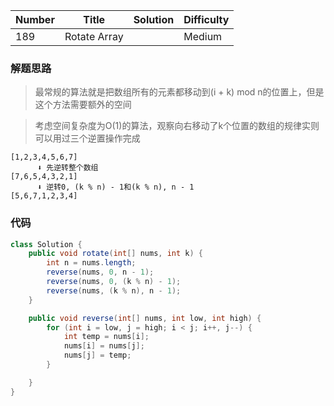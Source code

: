 | Number | Title | Solution | Difficulty |
|  ----  | ----  |   ----   |    ----    |
|  189 | Rotate Array  |          |   Medium        |


### 解题思路

> 最常规的算法就是把数组所有的元素都移动到(i + k) mod n的位置上，但是这个方法需要额外的空间

> 考虑空间复杂度为O(1)的算法，观察向右移动了k个位置的数组的规律实则可以用过三个逆置操作完成

```
[1,2,3,4,5,6,7]
      ⬇ 先逆转整个数组
[7,6,5,4,3,2,1]
      ⬇ 逆转0, (k % n) - 1和(k % n), n - 1
[5,6,7,1,2,3,4]
```

### 代码

```java
class Solution {
    public void rotate(int[] nums, int k) {
        int n = nums.length;
        reverse(nums, 0, n - 1);
        reverse(nums, 0, (k % n) - 1);
        reverse(nums, (k % n), n - 1);
    }

    public void reverse(int[] nums, int low, int high) {
        for (int i = low, j = high; i < j; i++, j--) {
            int temp = nums[i];
            nums[i] = nums[j];
            nums[j] = temp;
        }

    }
}
```